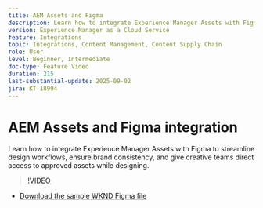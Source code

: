 ```yaml
---
title: AEM Assets and Figma
description: Learn how to integrate Experience Manager Assets with Figma to streamline design workflows, ensure brand consistency, and give creative teams direct access to approved assets while designing.
version: Experience Manager as a Cloud Service
feature: Integrations
topic: Integrations, Content Management, Content Supply Chain
role: User
level: Beginner, Intermediate
doc-type: Feature Video
duration: 215
last-substantial-update: 2025-09-02
jira: KT-18994
---
```


# AEM Assets and Figma integration

Learn how to integrate Experience Manager Assets with Figma to streamline design workflows, ensure brand consistency, and give creative teams direct access to approved assets while designing.

>[!VIDEO](https://video.tv.adobe.com/v/3472903/?learn=on&enablevpops)

* [Download the sample WKND Figma file](./assets/figma/WKND-Summer-Campaign.fig)